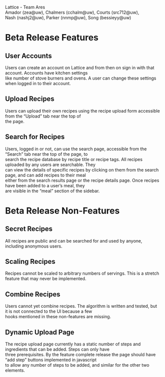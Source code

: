 Lattice - Team Ares  
Amador (zea@uw), Chalmers (cchalm@uw), Courts (src712@uw),   
Nash (nashj2@uw), Parker (nnmp@uw), Song (bessieyy@uw)


# Beta Release Features

## User Accounts

Users can create an account on Lattice and from then on sign in with that account. Accounts have kitchen settings  
like number of stove burners and ovens. A user can change these settings when logged in to their account.

## Upload Recipes

Users can upload their own recipes using the recipe upload form accessible from the “Upload” tab near the top of  
the page.

## Search for Recipes

Users, logged in or not, can use the search page, accessible from the “Search” tab near the top of the page, to  
search the recipe database by recipe title or recipe tags. All recipes uploaded by any users are searchable. They  
can view the details of specific recipes by clicking on them from the search page, and can add recipes to their meal  
either from the search results page or the recipe details page. Once recipes have been added to a user’s meal, they  
are visible in the “meal” section of the sidebar.

# Beta Release Non-Features

## Secret Recipes

All recipes are public and can be searched for and used by anyone, including anonymous users.

## Scaling Recipes

Recipes cannot be scaled to arbitrary numbers of servings. This is a stretch feature that may never be implemented.

## Combine Recipes

Users cannot yet combine recipes. The algorithm is written and tested, but it is not connected to the UI because a few  
hooks mentioned in these non-features are missing.

## Dynamic Upload Page

The recipe upload page currently has a static number of steps and ingredients that can be added. Steps can only have  
three prerequisites. By the feature complete release the page should have “add step” buttons implemented in javascript  
to allow any number of steps to be added, and similar for the other two elements.
